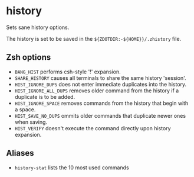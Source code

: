 history
=======

Sets sane history options.

The history is set to be saved in the `${ZDOTDIR:-${HOME}}/.zhistory` file.

Zsh options
-----------

  * `BANG_HIST` performs csh-style '!' expansion.
  * `SHARE_HISTORY` causes all terminals to share the same history 'session'.
  * `HIST_IGNORE_DUPS` does not enter immediate duplicates into the history.
  * `HIST_IGNORE_ALL_DUPS` removes older command from the history if a duplicate is to be added.
  * `HIST_IGNORE_SPACE` removes commands from the history that begin with a space.
  * `HIST_SAVE_NO_DUPS` ommits older commands that duplicate newer ones when saving.
  * `HIST_VERIFY` doesn't execute the command directly upon history expansion.

Aliases
-------

  * `history-stat` lists the 10 most used commands
